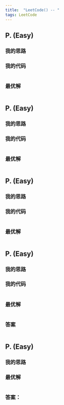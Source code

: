 ```yaml
---
title:  "LeetCode() -- "
tags: LeetCode
---
```


## P.  (Easy)



### 我的思路



### 我的代码

```java

```



### 最优解

```java

```

## P.  (Easy)



### 我的思路



### 我的代码

```java

```



### 最优解

```java

```




## P.  (Easy)



### 我的思路



### 我的代码

```java

```


### 最优解

```java

```




## P.  (Easy)


### 我的思路



### 我的代码

```java

```


### 最优解

```java

```



### 答案

```java

```

## P.  (Easy)



### 我的思路



### 最优解

```java

```


### 答案：




